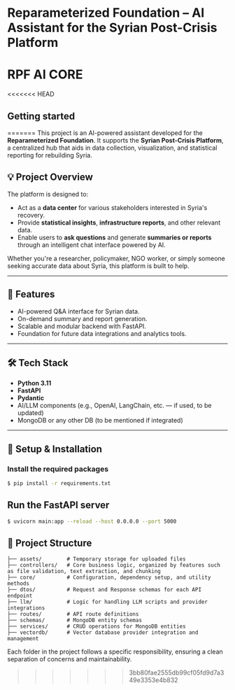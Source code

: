 # Reparameterized Foundation – AI Assistant for the Syrian Post-Crisis Platform
# RPF AI CORE

<<<<<<< HEAD
## Getting started

=======
This project is an AI-powered assistant developed for the **Reparameterized Foundation**. It supports the **Syrian Post-Crisis Platform**, a centralized hub that aids in data collection, visualization, and statistical reporting for rebuilding Syria.

## 💡 Project Overview

The platform is designed to:

- Act as a **data center** for various stakeholders interested in Syria's recovery.
- Provide **statistical insights**, **infrastructure reports**, and other relevant data.
- Enable users to **ask questions** and generate **summaries or reports** through an intelligent chat interface powered by AI.

Whether you're a researcher, policymaker, NGO worker, or simply someone seeking accurate data about Syria, this platform is built to help.

---

## 🚀 Features

- AI-powered Q&A interface for Syrian data.
- On-demand summary and report generation.
- Scalable and modular backend with FastAPI.
- Foundation for future data integrations and analytics tools.

---

## 🛠 Tech Stack

- **Python 3.11**
- **FastAPI**
- **Pydantic**
- AI/LLM components (e.g., OpenAI, LangChain, etc. — if used, to be updated)
- MongoDB or any other DB (to be mentioned if integrated)

---

## 🧪 Setup & Installation

### Install the required packages

```bash
$ pip install -r requirements.txt
```

## Run the FastAPI server

```bash
$ uvicorn main:app --reload --host 0.0.0.0 --port 5000
```

## 📁 Project Structure

```
├── assets/        # Temporary storage for uploaded files
├── controllers/   # Core business logic, organized by features such as file validation, text extraction, and chunking
├── core/          # Configuration, dependency setup, and utility methods
├── dtos/          # Request and Response schemas for each API endpoint
├── llm/           # Logic for handling LLM scripts and provider integrations
├── routes/        # API route definitions
├── schemas/       # MongoDB entity schemas
├── services/      # CRUD operations for MongoDB entities
├── vectordb/      # Vector database provider integration and management
```

Each folder in the project follows a specific responsibility, ensuring a clean separation of concerns and maintainability.
>>>>>>> 3bb80fae2555db99cf05fd9d7a349e3353e4b832
